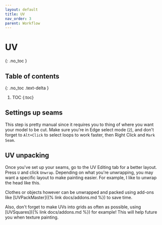 ```yaml
---
layout: default
title: UV
nav_order: 3
parent: Workflow
---
```


# UV
{: .no_toc }

## Table of contents
{: .no_toc .text-delta }

1. TOC
{:toc}

## Settings up seams
This step is pretty manual since it requires you to thing of where you want your model to be cut. Make sure you're in Edge select mode (`2`), and don't forget to `Alt+Click` to select loops to work faster, then Right Click and `Mark Seam`.

## UV unpacking
Once you've set up your seams, go to the UV Editing tab for a better layout. Press `U` and click `Unwrap`. 
Depending on what you're unwrapping, you may want a specific layout to make painting easier. For example, I like to unwrap the head like this. 

Clothes or objects however can be unwrapped and packed using add-ons like [UVPackMaster]({% link docs/addons.md %}) to save time. 

Also, don't forget to make UVs into grids as often as possible, using [UVSquares]({% link docs/addons.md %}) for example! This will help future you when texture painting.